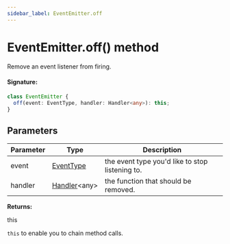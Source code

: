 ```yaml
---
sidebar_label: EventEmitter.off
---
```


# EventEmitter.off() method

Remove an event listener from firing.

#### Signature:

```typescript
class EventEmitter {
  off(event: EventType, handler: Handler<any>): this;
}
```

## Parameters

| Parameter | Type                                         | Description                                     |
| --------- | -------------------------------------------- | ----------------------------------------------- |
| event     | [EventType](./puppeteer.eventtype.md)        | the event type you'd like to stop listening to. |
| handler   | [Handler](./puppeteer.handler.md)&lt;any&gt; | the function that should be removed.            |

**Returns:**

this

`this` to enable you to chain method calls.
